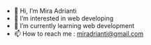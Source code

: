 - 👋 Hi, I’m Mira Adrianti
- 👀 I’m interested in web developing
- 🌱 I’m currently learning web development
- 📫 How to reach me : miradrianti@gmail.com
<!--- 💞️ I’m looking to collaborate on ... --->

<!---
Miradrianti/Miradrianti is a ✨ special ✨ repository because its `README.md` (this file) appears on your GitHub profile.
You can click the Preview link to take a look at your changes.
--->
